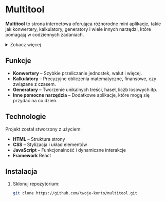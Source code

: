 # Multitool

**Multitool** to strona internetowa oferująca różnorodne mini aplikacje, takie jak konwertery, kalkulatory, generatory i wiele innych narzędzi, które pomagają w codziennych zadaniach.

<details>
  <summary>Zobacz więcej</summary>

  **Multitool** to wszechstronny zestaw narzędzi online, który upraszcza wykonywanie codziennych zadań w jednym miejscu. Od podstawowych konwerterów jednostek po zaawansowane kalkulatory finansowe, strona oferuje użytkownikom intuicyjny i szybki dostęp do narzędzi, które mogą być przydatne zarówno w pracy, jak i w życiu codziennym. 

  ### Przykładowe funkcje:
  
  - **Konwertery**: przeliczanie jednostek miary (np. długość, waga), walut, temperatury i wielu innych parametrów.
  - **Kalkulatory**: od prostych obliczeń matematycznych po bardziej złożone kalkulatory finansowe, statystyczne, procentowe i inne.
  - **Generatory**: tworzenie losowych liczb, haseł, treści tekstowych (np. generator lorem ipsum), czy danych.
  - **Przydatne narzędzia**: dodatkowe aplikacje, takie jak timer, licznik czasu, narzędzia do formatowania tekstu i kodu, które usprawniają różnorodne zadania.

  ### Dlaczego warto?
  
  Strona **Multitool** została stworzona z myślą o użytkownikach, którzy chcą mieć szybki dostęp do niezbędnych narzędzi w jednym miejscu, bez konieczności pobierania aplikacji czy instalowania dodatkowego oprogramowania. Dzięki responsywnemu designowi działa zarówno na komputerach, jak i urządzeniach mobilnych, zapewniając wygodę w każdej sytuacji.
  
  ### Przyszłe funkcje:
  
  W planach jest dalszy rozwój serwisu poprzez dodanie kolejnych narzędzi, takich jak zaawansowane narzędzia analityczne, konwertery plików, a także integracja z API, aby umożliwić bardziej dynamiczne przeliczanie kursów walut czy danych pogodowych.
  
</details>

## Funkcje

- **Konwertery** – Szybkie przeliczanie jednostek, walut i więcej.
- **Kalkulatory** – Precyzyjne obliczenia matematyczne, finansowe, czy związane z czasem.
- **Generatory** – Tworzenie unikalnych treści, haseł, liczb losowych itp.
- **Inne pomocne narzędzia** – Dodatkowe aplikacje, które mogą się przydać na co dzień.

## Technologie

Projekt został stworzony z użyciem:

- **HTML** – Struktura strony
- **CSS** – Stylizacja i układ elementów
- **JavaScript** – Funkcjonalność i dynamiczne interakcje
- **Framework**   React

## Instalacja

1. Sklonuj repozytorium:
   ```bash
   git clone https://github.com/twoje-konto/multitool.git
